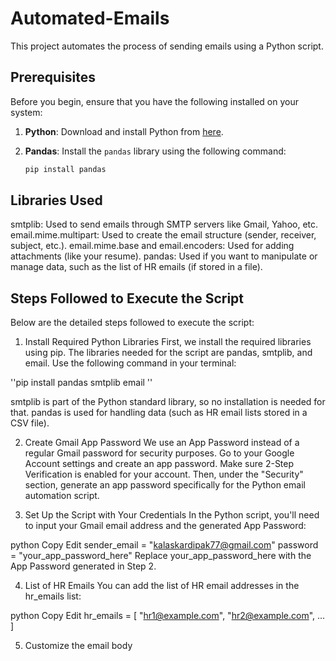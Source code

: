 # Automated-Emails

This project automates the process of sending emails using a Python script.

## Prerequisites

Before you begin, ensure that you have the following installed on your system:

1. **Python**: 
   Download and install Python from [here](https://www.python.org/downloads/).

2. **Pandas**:
   Install the `pandas` library using the following command:
   ```bash
   pip install pandas


## Libraries Used

smtplib: Used to send emails through SMTP servers like Gmail, Yahoo, etc.
email.mime.multipart: Used to create the email structure (sender, receiver, subject, etc.).
email.mime.base and email.encoders: Used for adding attachments (like your resume).
pandas: Used if you want to manipulate or manage data, such as the list of HR emails (if stored in a file).

## Steps Followed to Execute the Script
Below are the detailed steps followed to execute the script:

1. Install Required Python Libraries
First, we install the required libraries using pip. The libraries needed for the script are pandas, smtplib, and email. Use the following command in your terminal:

''pip install pandas smtplib email ''

smtplib is part of the Python standard library, so no installation is needed for that.
pandas is used for handling data (such as HR email lists stored in a CSV file).

2. Create Gmail App Password
We use an App Password instead of a regular Gmail password for security purposes.
Go to your Google Account settings and create an app password.
Make sure 2-Step Verification is enabled for your account. Then, under the "Security" section, generate an app password specifically for the Python email automation script.

3. Set Up the Script with Your Credentials
In the Python script, you'll need to input your Gmail email address and the generated App Password:

python
Copy
Edit
sender_email = "kalaskardipak77@gmail.com"
password = "your_app_password_here"
Replace your_app_password_here with the App Password generated in Step 2.

4. List of HR Emails
You can add the list of HR email addresses in the hr_emails list:

python
Copy
Edit
hr_emails = [
    "hr1@example.com",
    "hr2@example.com",
    ...
]

5. Customize the email body